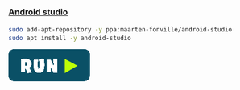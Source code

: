 ### [Android studio](https://developer.android.com/studio?hl=pt-br)
```bash
sudo add-apt-repository -y ppa:maarten-fonville/android-studio
sudo apt install -y android-studio
```
[![bashrun-url](../resources/bashrun.png)]('br:'//https://raw.githubusercontent.com/rauldipeas/Unity-XP/master/extras/android-studio.md)